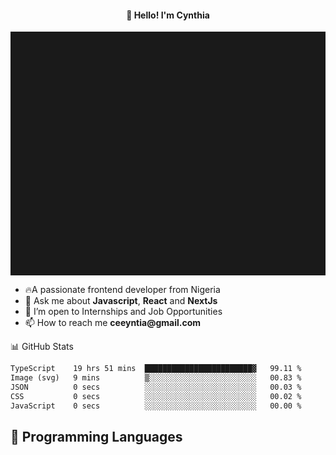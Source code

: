 <h4 align="center">👋 Hello! I'm Cynthia</h4>

<hr style="height:10%; margin-left:0; margin-right:0;" />

<div align="left">
  <ul>
  <li>🔥A passionate frontend developer from Nigeria</li>
  <li>💬 Ask me about <strong>Javascript</strong>, <strong>React</strong> and <strong> NextJs</strong></li>
  <li>👯 I’m open to Internships and Job Opportunities</li>
  <li>📫 How to reach me <strong>ceeyntia@gmail.com</strong></li>
</ul>
</div
  
## 📊 GitHub Stats

<!--START_SECTION:waka-->

```txt
TypeScript    19 hrs 51 mins  ████████████████████████▓   99.11 %
Image (svg)   9 mins          ▒░░░░░░░░░░░░░░░░░░░░░░░░   00.83 %
JSON          0 secs          ░░░░░░░░░░░░░░░░░░░░░░░░░   00.03 %
CSS           0 secs          ░░░░░░░░░░░░░░░░░░░░░░░░░   00.02 %
JavaScript    0 secs          ░░░░░░░░░░░░░░░░░░░░░░░░░   00.00 %
```

<!--END_SECTION:waka-->

## 💬 Programming Languages

<!--START_SECTION:languages-->
<!--END_SECTION:languages-->
